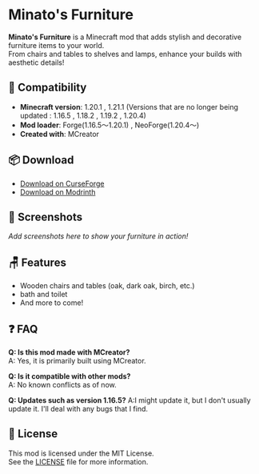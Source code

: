 # Minato's Furniture

**Minato's Furniture** is a Minecraft mod that adds stylish and decorative furniture items to your world.  
From chairs and tables to shelves and lamps, enhance your builds with aesthetic details!

## 🔧 Compatibility

- **Minecraft version**: 1.20.1 , 1.21.1  (Versions that are no longer being updated : 1.16.5 , 1.18.2 , 1.19.2 , 1.20.4)
- **Mod loader**: Forge(1.16.5～1.20.1) , NeoForge(1.20.4～)
- **Created with**: MCreator

## 📦 Download

- [Download on CurseForge](https://www.curseforge.com/minecraft/mc-mods/minato-furniture)  
- [Download on Modrinth](https://modrinth.com/mod/minato-furniture)

## 📸 Screenshots

_Add screenshots here to show your furniture in action!_

## 🪑 Features

- Wooden chairs and tables (oak, dark oak, birch, etc.)
- bath and toilet
- And more to come!

## ❓ FAQ

**Q: Is this mod made with MCreator?**  
A: Yes, it is primarily built using MCreator.

**Q: Is it compatible with other mods?**  
A: No known conflicts as of now.

**Q: Updates such as version 1.16.5?**
A:I might update it, but I don't usually update it. I'll deal with any bugs that I find.

## 📜 License

This mod is licensed under the MIT License.  
See the [LICENSE](./LICENSE) file for more information.
